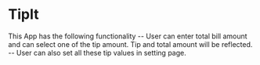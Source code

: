 TipIt
=====

This App has the following functionality
    -- User can enter total bill amount and can select one of the tip amount. Tip and total amount will be reflected.
    -- User can also set all these tip values in setting page.
